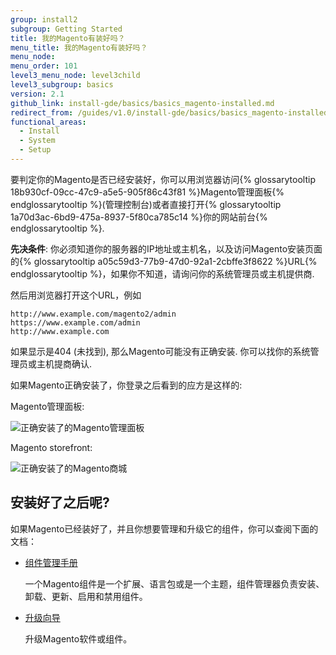```yaml
---
group: install2
subgroup: Getting Started
title: 我的Magento有装好吗？
menu_title: 我的Magento有装好吗？
menu_node:
menu_order: 101
level3_menu_node: level3child
level3_subgroup: basics
version: 2.1
github_link: install-gde/basics/basics_magento-installed.md
redirect_from: /guides/v1.0/install-gde/basics/basics_magento-installed.html
functional_areas:
  - Install
  - System
  - Setup
---
```


要判定你的Magento是否已经安装好，你可以用浏览器访问{% glossarytooltip 18b930cf-09cc-47c9-a5e5-905f86c43f81 %}Magento管理面板{% endglossarytooltip %}(管理控制台)或者直接打开{% glossarytooltip 1a70d3ac-6bd9-475a-8937-5f80ca785c14 %}你的网站前台{% endglossarytooltip %}.

**先决条件**: 你必须知道你的服务器的IP地址或主机名，以及访问Magento安装页面的{% glossarytooltip a05c59d3-77b9-47d0-92a1-2cbffe3f8622 %}URL{% endglossarytooltip %}，如果你不知道，请询问你的系统管理员或主机提供商.

然后用浏览器打开这个URL，例如

	http://www.example.com/magento2/admin
	https://www.example.com/admin
	http://www.example.com

如果显示是404 (未找到), 那么Magento可能没有正确安装. 你可以找你的系统管理员或主机提商确认.

如果Magento正确安装了，你登录之后看到的应方是这样的:

Magento管理面板:

<p><img src="{{ site.magentourl }}/common/images/install_success_admin.png" alt="正确安装了的Magento管理面板"></p>


Magento storefront:

<p><img src="{{ site.magentourl }}/common/images/install-success_store.png" alt="正确安装了的Magento商城"></p>

## 安装好了之后呢?

如果Magento已经装好了，并且你想要管理和升级它的组件，你可以查阅下面的文档：

*	<a href="{{ page.baseurl }}/comp-mgr/bk-compman-upgrade-guide.html">组件管理手册</a>

	一个Magento组件是一个扩展、语言包或是一个主题，组件管理器负责安装、卸载、更新、启用和禁用组件。
	
*	<a href="{{ page.baseurl }}/comp-mgr/upgrader/upgrade-start.html">升级向导</a>

	升级Magento软件或组件。
